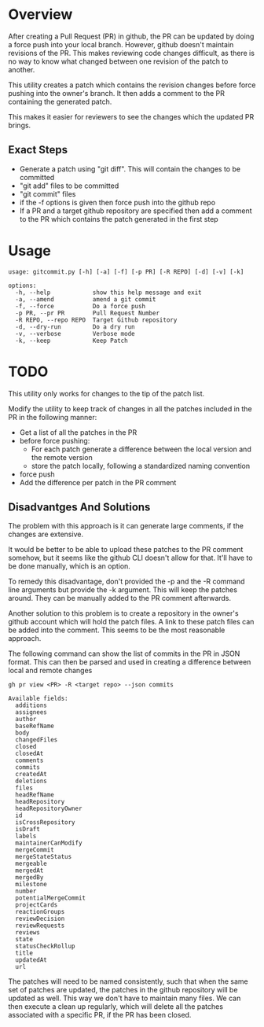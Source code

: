 # Overview
After creating a Pull Request (PR) in github, the PR can be updated by doing a force push into your local branch. However, github doesn't maintain revisions of the PR. This makes reviewing code changes difficult, as there is no way to know what changed between one revision of the patch to another.

This utility creates a patch which contains the revision changes before force pushing into the owner's branch. It then adds a comment to the PR containing the generated patch.

This makes it easier for reviewers to see the changes which the updated PR brings.

## Exact Steps
- Generate a patch using "git diff". This will contain the changes to be committed
- "git add" files to be committed
- "git commit" files
- if the -f options is given then force push into the github repo
- If a PR and a target github repository are specified then add a comment to the PR which contains the patch generated in the first step 

# Usage
```
usage: gitcommit.py [-h] [-a] [-f] [-p PR] [-R REPO] [-d] [-v] [-k]

options:
  -h, --help            show this help message and exit
  -a, --amend           amend a git commit
  -f, --force           Do a force push
  -p PR, --pr PR        Pull Request Number
  -R REPO, --repo REPO  Target Github repository
  -d, --dry-run         Do a dry run
  -v, --verbose         Verbose mode
  -k, --keep            Keep Patch
  ```


# TODO
This utility only works for changes to the tip of the patch list.

Modify the utility to keep track of changes in all the patches included in the PR in the following manner:

- Get a list of all the patches in the PR
- before force pushing:
    - For each patch generate a difference between the local version and the remote version
    - store the patch locally, following a standardized naming convention
- force push
- Add the difference per patch in the PR comment

## Disadvantges And Solutions
The problem with this approach is it can generate large comments, if the changes are extensive.

It would be better to be able to upload these patches to the PR comment somehow, but it seems like the github CLI doesn't allow for that. It'll have to be done manually, which is an option.

To remedy this disadvantage, don't provided the -p and the -R command line arguments but provide the -k argument. This will keep the patches around. They can be manually added to the PR comment afterwards.

Another solution to this problem is to create a repository in the owner's github account which will hold the patch files. A link to these patch files can be added into the comment. This seems to be the most reasonable approach.

The following command can show the list of commits in the PR in JSON format. This can then be parsed and used in creating a difference between local and remote changes
```
gh pr view <PR> -R <target repo> --json commits
  
Available fields:
  additions
  assignees
  author
  baseRefName
  body
  changedFiles
  closed
  closedAt
  comments
  commits
  createdAt
  deletions
  files
  headRefName
  headRepository
  headRepositoryOwner
  id
  isCrossRepository
  isDraft
  labels
  maintainerCanModify
  mergeCommit
  mergeStateStatus
  mergeable
  mergedAt
  mergedBy
  milestone
  number
  potentialMergeCommit
  projectCards
  reactionGroups
  reviewDecision
  reviewRequests
  reviews
  state
  statusCheckRollup
  title
  updatedAt
  url
```
The patches will need to be named consistently, such that when the same set of patches are updated, the patches in the github repository will be updated as well. This way we don't have to maintain many files. We can then execute a clean up regularly, which will delete all the patches associated with a specific PR, if the PR has been closed.
